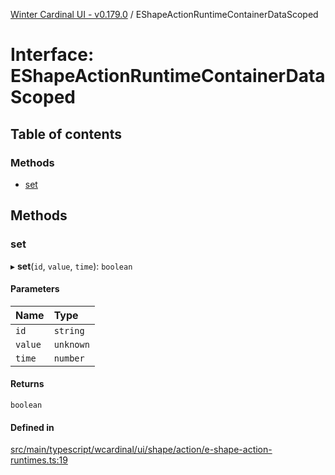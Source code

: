 [Winter Cardinal UI - v0.179.0](../index.md) / EShapeActionRuntimeContainerDataScoped

# Interface: EShapeActionRuntimeContainerDataScoped

## Table of contents

### Methods

- [set](EShapeActionRuntimeContainerDataScoped.md#set)

## Methods

### set

▸ **set**(`id`, `value`, `time`): `boolean`

#### Parameters

| Name | Type |
| :------ | :------ |
| `id` | `string` |
| `value` | `unknown` |
| `time` | `number` |

#### Returns

`boolean`

#### Defined in

[src/main/typescript/wcardinal/ui/shape/action/e-shape-action-runtimes.ts:19](https://github.com/winter-cardinal/winter-cardinal-ui/blob/v0.179.0/src/main/typescript/wcardinal/ui/shape/action/e-shape-action-runtimes.ts#L19)
